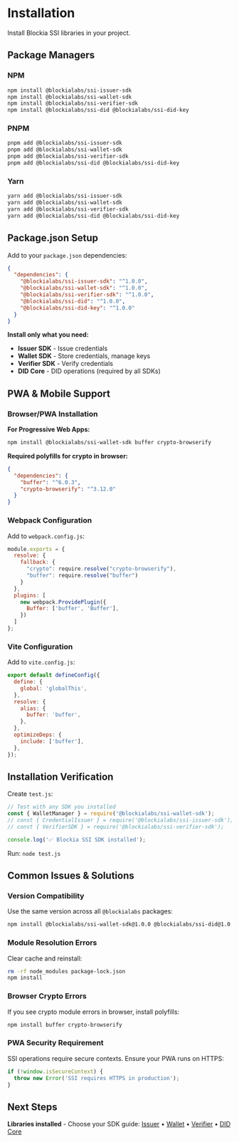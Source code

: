 # Installation

Install Blockia SSI libraries in your project.

## Package Managers

### NPM
```bash
npm install @blockialabs/ssi-issuer-sdk
npm install @blockialabs/ssi-wallet-sdk  
npm install @blockialabs/ssi-verifier-sdk
npm install @blockialabs/ssi-did @blockialabs/ssi-did-key
```

### PNPM
```bash
pnpm add @blockialabs/ssi-issuer-sdk
pnpm add @blockialabs/ssi-wallet-sdk
pnpm add @blockialabs/ssi-verifier-sdk  
pnpm add @blockialabs/ssi-did @blockialabs/ssi-did-key
```

### Yarn
```bash
yarn add @blockialabs/ssi-issuer-sdk
yarn add @blockialabs/ssi-wallet-sdk
yarn add @blockialabs/ssi-verifier-sdk
yarn add @blockialabs/ssi-did @blockialabs/ssi-did-key
```

## Package.json Setup

Add to your `package.json` dependencies:

```json
{
  "dependencies": {
    "@blockialabs/ssi-issuer-sdk": "^1.0.0",
    "@blockialabs/ssi-wallet-sdk": "^1.0.0", 
    "@blockialabs/ssi-verifier-sdk": "^1.0.0",
    "@blockialabs/ssi-did": "^1.0.0",
    "@blockialabs/ssi-did-key": "^1.0.0"
  }
}
```

**Install only what you need:**
- **Issuer SDK** - Issue credentials
- **Wallet SDK** - Store credentials, manage keys
- **Verifier SDK** - Verify credentials  
- **DID Core** - DID operations (required by all SDKs)

## PWA & Mobile Support

### Browser/PWA Installation

**For Progressive Web Apps:**
```bash
npm install @blockialabs/ssi-wallet-sdk buffer crypto-browserify
```

**Required polyfills for crypto in browser:**
```json
{
  "dependencies": {
    "buffer": "^6.0.3",
    "crypto-browserify": "^3.12.0"
  }
}
```

### Webpack Configuration

Add to `webpack.config.js`:
```javascript
module.exports = {
  resolve: {
    fallback: {
      "crypto": require.resolve("crypto-browserify"),
      "buffer": require.resolve("buffer")
    }
  },
  plugins: [
    new webpack.ProvidePlugin({
      Buffer: ['buffer', 'Buffer'],
    })
  ]
};
```

### Vite Configuration

Add to `vite.config.js`:
```javascript
export default defineConfig({
  define: {
    global: 'globalThis',
  },
  resolve: {
    alias: {
      buffer: 'buffer',
    },
  },
  optimizeDeps: {
    include: ['buffer'],
  },
});
```

## Installation Verification

Create `test.js`:
```javascript
// Test with any SDK you installed
const { WalletManager } = require('@blockialabs/ssi-wallet-sdk');
// const { CredentialIssuer } = require('@blockialabs/ssi-issuer-sdk');
// const { VerifierSDK } = require('@blockialabs/ssi-verifier-sdk');

console.log('✅ Blockia SSI SDK installed');
```

Run: `node test.js`

## Common Issues & Solutions

### Version Compatibility
Use the same version across all `@blockialabs` packages:
```bash
npm install @blockialabs/ssi-wallet-sdk@1.0.0 @blockialabs/ssi-did@1.0.0
```

### Module Resolution Errors
Clear cache and reinstall:
```bash
rm -rf node_modules package-lock.json
npm install
```

### Browser Crypto Errors
If you see crypto module errors in browser, install polyfills:
```bash
npm install buffer crypto-browserify
```

### PWA Security Requirement
SSI operations require secure contexts. Ensure your PWA runs on HTTPS:
```javascript
if (!window.isSecureContext) {
  throw new Error('SSI requires HTTPS in production');
}
```

## Next Steps

**Libraries installed** - Choose your SDK guide: [Issuer](/docs/sdks/issuer-sdk) • [Wallet](/docs/sdks/wallet-sdk) • [Verifier](/docs/sdks/verifier-sdk) • [DID Core](/docs/sdks/did-core)